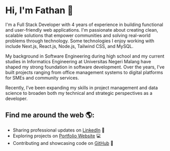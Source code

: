 # Hi, I'm Fathan 👋

I'm a Full Stack Developer with 4 years of experience in building functional and user-friendly web applications. I'm passionate about creating clean, scalable solutions that empower communities and solving real-world problems through technology. Some technologies I enjoy working with include Next.js, React.js, Node.js, Tailwind CSS, and MySQL.

My background in Software Engineering during high school and my current studies in Informatics Engineering at Universitas Negeri Malang have shaped my strong foundation in software development. Over the years, I’ve built projects ranging from office management systems to digital platforms for SMEs and community services.

Recently, I’ve been expanding my skills in project management and data science to broaden both my technical and strategic perspectives as a developer.


## Find me around the web 🌎:
- Sharing professional updates on <a href="https://www.linkedin.com/in/fathan-alfariel">LinkedIn</a> 💼
- Exploring projects on <a href="https://fathanalfariel.vercel.app/">Portfolio Website</a> 💻
- Contributing and showcasing code on <a href="https://github.com/fathan-alf">GitHub</a> 🐙